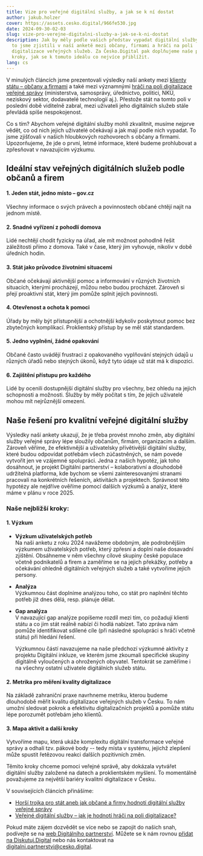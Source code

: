 ```yaml
---
title: Vize pro veřejné digitální služby, a jak se k ní dostat
author: jakub.holzer
cover: https://assets.cesko.digital/966fe530.jpg
date: 2024-09-30-02-03
slug: vize-pro-verejne-digitalni-sluzby-a-jak-se-k-ni-dostat
description: Jak by měly podle vašich představ vypadat digitální služby státu? I
  to jsme zjistili v naší anketě mezi občany, firmami a hráči na poli
  digitalizace veřejných služeb. Za Česko.Digital pak doplňujeme naše plánované
  kroky, jak se k tomuto ideálu co nejvíce přiblížit.
lang: cs
---
```

V minulých článcích jsme prezentovali výsledky naší ankety mezi [klienty státu – občany a firmami](https://blog.cesko.digital/2024/08/horsi-trojka-pro-stat-aneb-jak-obcane-a-firmy-hodnoti-digitalni-sluzby-verejne-spravy) a také mezi významnými [hráči na poli digitalizace veřejné správy](https://blog.cesko.digital/2024/08/Verejne-digitalni-sluzby-jak-je-hodnoti-hraci-na-poli-digitalizace) (ministerstva, samosprávy, úřednictvo, politici, NKÚ, neziskový sektor, dodavatelé technologií aj.). Přestože stát na tomto poli v poslední době viditelně zabral, mezi uživateli jeho digitálních služeb stále převládá spíše nespokojenost.

Co s tím? Abychom veřejné digitální služby mohli zkvalitnit, musíme nejprve vědět, co od nich jejich uživatelé očekávají a jak mají podle nich vypadat. To jsme zjišťovali v našich hloubkových rozhovorech s občany a firmami. Upozorňujeme, že jde o první, letmé informace, které budeme prohlubovat a zpřesňovat v navazujícím výzkumu.

## Ideální stav veřejných digitálních služeb podle občanů a firem

#### 1. Jeden stát, jedno místo – gov.cz

Všechny informace o svých právech a povinnostech občané chtějí najít na jednom místě.

#### 2. Snadné vyřízení z pohodlí domova

Lidé nechtějí chodit fyzicky na úřad, ale mít možnost pohodlně řešit záležitosti přímo z domova. Také v čase, který jim vyhovuje, nikoliv v době úředních hodin.

#### 3. Stát jako průvodce životními situacemi

Občané očekávají aktivnější pomoc a informování v různých životních situacích, kterými procházejí, můžou nebo budou procházet. Zároveň si přejí proaktivní stát, který jim pomůže splnit jejich povinnosti.

#### 4. Otevřenost a ochota k pomoci

Úřady by měly být přístupnější a ochotnější kdykoliv poskytnout pomoc bez zbytečných komplikací. Proklientský přístup by se měl stát standardem.

#### 5. Jedno vyplnění, žádné opakování

Občané často uvádějí frustraci z opakovaného vyplňování stejných údajů u různých úřadů nebo stejných úkonů, když tyto údaje už stát má k dispozici.

#### 6. Zajištění přístupu pro každého

Lidé by ocenili dostupnější digitální služby pro všechny, bez ohledu na jejich schopnosti a možnosti. Služby by měly počítat s tím, že jejich uživatelé mohou mít nejrůznější omezení.

## Naše řešení pro kvalitní veřejné digitální služby

Výsledky naší ankety ukazují, že je třeba provést mnoho změn, aby digitální služby veřejné správy lépe sloužily občanům, firmám, organizacím a dalším. Zároveň věříme, že efektivnější a uživatelsky přívětivější digitální služby, které budou odpovídat potřebám všech zúčastněných, se nám povede vytvořit jen ve vzájemné spolupráci. Jedna z našich hypotéz, jak toho dosáhnout, je projekt Digitální partnerství – kolaborativní a dlouhodobě udržitelná platforma, kde bychom se všemi zainteresovanými stranami pracovali na konkrétních řešeních, aktivitách a projektech. Správnost této hypotézy ale nejdříve ověříme pomocí dalších výzkumů a analýz, které máme v plánu v roce 2025.

### Naše nejbližší kroky:

#### 1. Výzkum

* **Výzkum uživatelských potřeb**\
  Na naši anketu z roku 2024 navážeme obdobným, ale podrobnějším výzkumem uživatelských potřeb, který zpřesní a doplní naše dosavadní zjištění. Obsáhneme v něm všechny cílové skupiny české populace včetně podnikatelů a firem a zaměříme se na jejich překážky, potřeby a očekávání ohledně digitálních veřejných služeb a také vytvoříme jejich persony.
* **Analýza**\
  Výzkumnou část doplníme analýzou toho, co stát pro naplnění těchto potřeb již dnes dělá, resp. plánuje dělat.
* **Gap analýza**\
  V navazující gap analýze popíšeme rozdíl mezi tím, co požadují klienti státu a co jim stát reálně nabízí či hodlá nabízet. Tato zpráva nám pomůže identifikovat sdílené cíle (při následné spolupráci s hráči včetně státu) při hledání řešení.

  Výzkumnou částí navazujeme na naše předchozí výzkumné aktivity z projektu Digitální inkluze, ve kterém jsme zkoumali specifické skupiny digitálně vyloučených a ohrožených obyvatel. Tentokrát se zaměříme i na všechny ostatní uživatele digitálních služeb státu.

#### 2. Metrika pro měření kvality digitalizace

Na základě zahraniční praxe navrhneme metriku, kterou budeme dlouhodobě měřit kvalitu digitalizace veřejných služeb v Česku. To nám umožní sledovat pokrok a efektivitu digitalizačních projektů a pomůže státu lépe porozumět potřebám jeho klientů.

#### 3. Mapa aktivit a další kroky

Vytvoříme mapu, která ukáže komplexitu digitální transformace veřejné správy a odhalí tzv. pákové body -- tedy místa v systému, jejichž zlepšení může spustit řetězovou reakci dalších pozitivních změn.

Těmito kroky chceme pomoci veřejné správě, aby dokázala vytvářet digitální služby založené na datech a proklientském myšlení. To momentálně považujeme za největší bariéry kvalitní digitalizace v Česku.

V souvisejících článcích přinášíme: 

* [Horší trojka pro stát aneb jak občané a firmy hodnotí digitální služby veřejné správy](https://blog.cesko.digital/2024/08/horsi-trojka-pro-stat-aneb-jak-obcane-a-firmy-hodnoti-digitalni-sluzby-verejne-spravy)
* [Veřejné digitální služby – jak je hodnotí hráči na poli digitalizace?](https://blog.cesko.digital/2024/08/Verejne-digitalni-sluzby-jak-je-hodnoti-hraci-na-poli-digitalizace)

Pokud máte zájem dozvědět se více nebo se zapojit do našich snah, podívejte se na [web Digitálního partnerství](https://digitalnipartnerstvi.cesko.digital/). Můžete se k nám rovnou [přidat na Diskutuj.Digital](https://diskutuj.digital/) nebo nás kontaktovat na [digitalni.partnerstvi@cesko.digital](mailto:digitalni.partnerstvi@cesko.digital).
